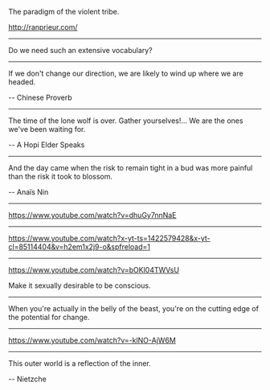 The paradigm of the violent tribe.

http://ranprieur.com/

---

Do we need such an extensive vocabulary?

---

If we don't change our direction, we are likely to wind up where we are headed.

-- Chinese Proverb

---

The time of the lone wolf is over.
Gather yourselves!...
We are the ones we've been waiting for.

-- A Hopi Elder Speaks

---

And the day came when the risk to remain tight in a bud was more painful than the risk it took to blossom.

-- Anaïs Nin

---

https://www.youtube.com/watch?v=dhuGy7nnNaE

---

https://www.youtube.com/watch?x-yt-ts=1422579428&x-yt-cl=85114404&v=h2em1x2j9-o&spfreload=1

---

https://www.youtube.com/watch?v=bOKl04TWVsU

Make it sexually desirable to be conscious.

---

When you're actually in the belly of the beast, you're on the cutting edge of the potential for change.

---

https://www.youtube.com/watch?v=-klNO-AjW6M

---

This outer world is a reflection of the inner.

-- Nietzche
